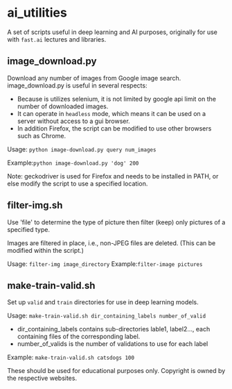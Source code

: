 # ai_utilities

A set of scripts useful in deep learning and AI purposes, originally for use with `fast.ai` lectures and libraries.

## image_download.py
Download any number of images from Google image search. image_download.py is useful in several respects:
- Because is utilizes selenium, it is not limited by google api limit on the number of downloaded images.
- It can operate in `headless` mode, which means it can be used on a server without access to a gui browser.
- In addition Firefox, the script can be modified to use other browsers such as Chrome.

Usage:
`python image-download.py query num_images`

Example:`python image-download.py 'dog' 200`

Note: geckodriver is used for Firefox and needs to be installed in PATH, or else modify the script to use a specified location.

## filter-img.sh
Use 'file' to determine the type of picture then filter (keep) only pictures of a specified type.

Images are filtered in place, i.e., non-JPEG files are deleted. (This can be modified within the script.)

Usage:  `filter-img image_directory`
Example:`filter-image pictures`

## make-train-valid.sh
Set up `valid` and `train` directories for use in deep learning models.

Usage:   `make-train-valid.sh dir_containing_labels number_of_valid`
- dir_containing_labels contains sub-directories lable1, label2...,  each containing files of the corresponding label.
- number_of_valids is the number of validations to use for each label

Example: `make-train-valid.sh catsdogs 100`

These should be used for educational purposes only. Copyright is owned by the respective websites.
